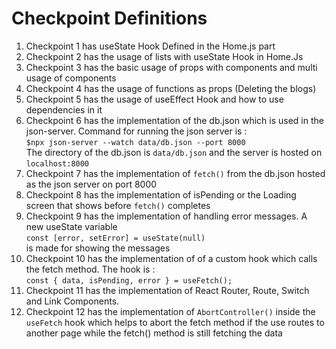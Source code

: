 # Checkpoint Definitions
<ol>
  <li> Checkpoint 1 has useState Hook Defined in the Home.js part </li>
  <li> Checkpoint 2 has the usage of lists with useState Hook in Home.Js</li>
  <li> Checkpoint 3 has the basic usage of props with components and multi usage of components</li>
  <li> Checkpoint 4 has the usage of functions as props (Deleting the blogs)</li>
  <li> Checkpoint 5 has the usage of useEffect Hook and how to use dependencies in it</li>
  <li> Checkpoint 6 has the implementation of the db.json which is used in the json-server. Command for running the json server is : <br><code>$npx json-server --watch data/db.json --port 8000</code><br> The directory of the db.json is <code>data/db.json</code> and the server is hosted on <code>localhost:8000</code></li>
  <li> Checkpoint 7 has the implementation of <code>fetch()</code> from the db.json hosted as the json server on port 8000</li>
  <li> Checkpoint 8 has the implementation of isPending or the Loading screen that shows before <code>fetch()</code> completes</li>
  <li> Checkpoint 9 has the implementation of handling error messages. A new useState variable <br><code>const [error, setError] = useState(null)</code><br> is made for showing the messages</li>
  <li> Checkpoint 10 has the implementation of of a custom hook which calls the fetch method. The hook is : <br><code>const { data, isPending, error } = useFetch(<url>);</code></li>
  <li> Checkpoint 11 has the implementation of React Router, Route, Switch and Link Components. </li>
  <li> Checkpoint 12 has the implementation of <code>AbortController()</code> inside the <code>useFetch</code> hook which helps to abort the fetch method if the use routes to another page while the fetch() method is still fetching the data </li>
</ol>
